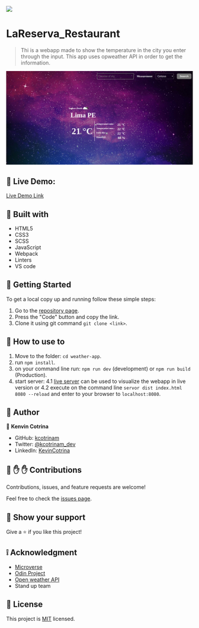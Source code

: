 ![](https://img.shields.io/badge/Microverse-blueviolet)

# LaReserva_Restaurant

> Thi is a webapp made to show the temperature in the city you enter through the input. This app uses opweather API in order to get the information.

![screenshot](./src/img/mockup.jpeg)

## :red_circle: Live Demo:

[Live Demo Link](https://kcotrinam.github.io/weather-app/)

## :hammer: Built with

- HTML5
- CSS3
- SCSS
- JavaScript
- Webpack
- Linters
- VS code

## :construction_worker: Getting Started

To get a local copy up and running follow these simple steps:

1. Go to the [repository page](https://github.com/kcotrinam/weather-app/).
2. Press the "Code" button and copy the link.
3. Clone it using git command `git clone <link>`.


## :construction_worker: How to use to

1. Move to the folder: `cd weather-app`.
2. run `npm install`.
3. on your command line run: `npm run dev` (development) or `npm run build` (Production).
4. start server:
  4.1 [live server](https://marketplace.visualstudio.com/items?itemName=ritwickdey.LiveServer) can be used to visualize the webapp in live version or
  4.2 execute on the command line `servor dist index.html 8080 --reload` and enter to your browser to `localhost:8080`.

## :bust_in_silhouette: Author

👤 **Kenvin Cotrina**

- GitHub: [kcotrinam](https://github.com/kcotrinam) 
- Twitter: [@kcotrinam_dev](https://twitter.com/kcotrinam_dev)
- LinkedIn: [KevinCotrina](https://www.linkedin.com/in/kevincotrina/ )

## 🤝 :raised_hand: :raised_hand: Contributions

Contributions, issues, and feature requests are welcome!

Feel free to check the [issues page](https://github.com/kcotrinam/weather-app/issues).

## :muscle: Show your support

Give a ⭐️ if you like this project!

## :grey_exclamation: Acknowledgment

- [Microverse](https://www.microverse.org/)
- [Odin Project](https://www.theodinproject.com/)
- [Open weather API](https://openweathermap.org/current)
- Stand up team

 ## 📝 License

This project is [MIT](LICENSE) licensed.